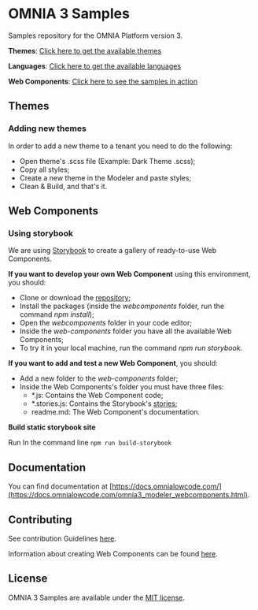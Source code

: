 # OMNIA 3 Samples

Samples repository for the OMNIA Platform version 3.

**Themes**: [Click here to get the available themes](https://github.com/OMNIALowCode/omnia3-samples/tree/master/themes)

**Languages**: [Click here to get the available languages](https://github.com/OMNIALowCode/omnia3-samples/tree/master/languages)

**Web Components**: [Click here to see the samples in action](https://omnialowcode.github.io/omnia3-samples/webcomponents/docs)

## Themes

### Adding new themes

In order to add a new theme to a tenant you need to do the following:

- Open theme's .scss file (Example: Dark Theme .scss);
- Copy all styles;
- Create a new theme in the Modeler and paste styles;
- Clean & Build, and that's it.
 
## Web Components

### Using storybook

We are using [Storybook](https://storybook.js.org/docs/basics/introduction/) to create a gallery of ready-to-use Web Components.

**If you want to develop your own Web Component** using this environment, you should:

- Clone or download the [repository](https://github.com/OMNIALowCode/omnia3-samples);
- Install the packages (inside the _webcomponents_ folder, run the command _npm install_);
- Open the _webcomponents_ folder in your code editor;
- Inside the _web-components_ folder you have all the available Web Components;
- To try it in your local machine, run the command _npm run storybook_.

**If you want to add and test a new Web Component**, you should:

- Add a new folder to the _web-components_ folder;
- Inside the Web Components's folder you must have three files:
  - \*.js: Contains the Web Component code;
  - \*.stories.js: Contains the Storybook's [stories](https://storybook.js.org/docs/guides/guide-html/#step-4-write-your-stories);
  - readme.md: The Web Component's documentation.

**Build static storybook site**

Run In the command line `npm run build-storybook`

## Documentation

You can find documentation at [https://docs.omnialowcode.com/](https://docs.omnialowcode.com/omnia3_modeler_webcomponents.html).

## Contributing

See contribution Guidelines [here](CONTRIBUTING.md).

Information about creating Web Components can be found [here](https://github.com/OMNIALowCode/omnia3-samples#web-components).

## License

OMNIA 3 Samples are available under the [MIT license](http://opensource.org/licenses/MIT).
